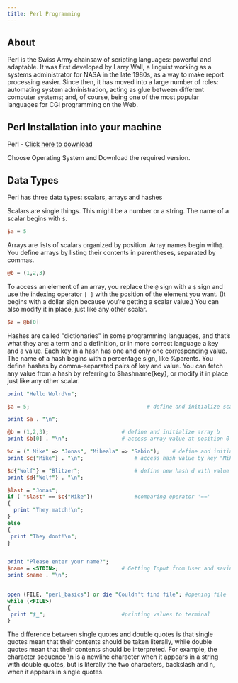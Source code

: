 ```yaml
---
title: Perl Programming
---
```




## About

Perl is the Swiss Army chainsaw of scripting languages: powerful and adaptable. It was first developed by Larry Wall, a linguist working as a systems administrator for NASA in the late 1980s, as a way to make report processing easier. Since then, it has moved into a large number of roles: automating system administration, acting as glue between different computer systems; and, of course, being one of the most popular languages for CGI programming on the Web.

## Perl Installation into your machine

Perl - <a href = "https://www.perl.org/get.html"> Click here to download</a>

Choose Operating System and Download the required version.

## Data Types 
Perl has three data types: scalars, arrays and hashes

Scalars are single things. This might be a number or a string. The name of a scalar begins with `$`.
```perl
$a = 5
```
Arrays are lists of scalars organized by position. Array names begin with`@`. You define arrays by listing their contents in parentheses, separated by commas.
```perl
@b = (1,2,3)
```
To access an element of an array, you replace the `@` sign with a `$` sign and use the indexing operator `[ ]` with the position of the element you want. (It begins with a dollar sign because you’re getting a scalar value.) You can also modify it in place, just like any other scalar.
```perl
$z = @b[0]
```
Hashes are called "dictionaries" in some programming languages, and that’s what they are: a term and a definition, or in more correct language a key and a value. Each key in a hash has one and only one corresponding value. The name of a hash begins with a percentage sign, like %parents. You define hashes by comma-separated pairs of key and value.
You can fetch any value from a hash by referring to $hashname{key}, or modify it in place just like any other scalar.
```perl
print "Hello Wolrd\n";

$a = 5;                        				# define and initialize scalar a

print $a . "\n";				

@b = (1,2,3);						# define and initialize array b
print $b[0] . "\n";					# access array value at position 0 with indexing operator []

%c = (" Mike" => "Jonas", "Miheala" => "Sabin");	# define and initialize hash c
print $c{"Mike"} . "\n";				# access hash value by key "Mike" with operator {}

$d{"Wolf"} = "Blitzer";					# define new hash d with value "Blitzer" at key "Wolf"
print $d{"Wolf"} . "\n";					

$last = "Jonas";						
if ( "$last" == $c{"Mike"})				#comparing operator '=='
{
  print "They match!\n";
} 
else
{
 print "They dont!\n";
}


print "Please enter your name?";
$name = <STDIN>;					# Getting Input from User and saving in a scalar $name
print $name . "\n";											
	

open (FILE, "perl_basics") or die "Couldn't find file"; #opening file    
while (<FILE>)
{
 print "$_";						#printing values to terminal
}
```

The difference between single quotes and double quotes is that single quotes mean that their contents should be taken literally, while double quotes mean that their contents should be interpreted. 
For example, the character sequence \n is a newline character when it appears in a string with double quotes, but is literally the two characters, backslash and n, when it appears in single quotes.